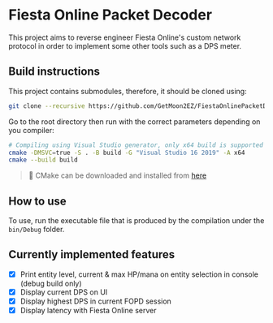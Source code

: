 # Fiesta Online Packet Decoder

This project aims to reverse engineer Fiesta Online's custom network protocol in order to implement some other tools such as a DPS meter.

## Build instructions

This project contains submodules, therefore, it should be cloned using:

```bash
git clone --recursive https://github.com/GetMoon2EZ/FiestaOnlinePacketDecoder
```

Go to the root directory then run with the correct parameters depending on you compiler:

```bash
# Compiling using Visual Studio generator, only x64 build is supported for now
cmake -DMSVC=true -S . -B build -G "Visual Studio 16 2019" -A x64
cmake --build build
```

> 📝 CMake can be downloaded and installed from [here](https://cmake.org/download/)

## How to use

To use, run the executable file that is produced by the compilation under the `bin/Debug` folder.

## Currently implemented features

- [x] Print entity level, current & max HP/mana on entity selection in console (debug build only)
- [x] Display current DPS on UI
- [x] Display highest DPS in current FOPD session
- [x] Display latency with Fiesta Online server
